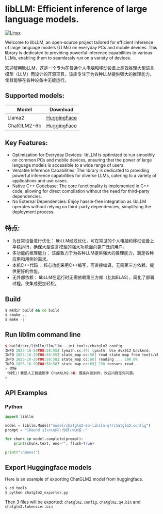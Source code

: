 # libLLM: Efficient inference of large language models.

[![Linux](https://github.com/ling0322/libllm/actions/workflows/cmake-linux.yml/badge.svg?branch=main)](https://github.com/ling0322/libllm/actions/workflows/cmake-linux.yml)

Welcome to libLLM, an open-source project tailored for efficient inference of large language models (LLMs) on everyday PCs and mobile devices. This library is dedicated to providing powerful inference capabilities to various LLMs, enabling them to seamlessly run on a variety of devices.

欢迎使用libLLM，这是一个专为在普通个人电脑和移动设备上高效推理大型语言模型（LLM）而设计的开源项目。该库专注于为各种LLM提供强大的推理能力，使其能够在各种设备中无缝运行。

## Supported models:

| Model            | Download |
|------------------|----------|
| Llama2           | [HuggingFace](https://huggingface.co/ling0322/llama2-7b-libllm-q4/tree/main) |
| ChatGLM2-6b      | [HuggingFace](https://huggingface.co/ling0322/chatglm2-6b-libllm-q4/tree/main) |


## Key Features:

- Optimization for Everyday Devices: libLLM is optimized to run smoothly on common PCs and mobile devices, ensuring that the power of large language models is accessible to a wide range of users.
- Versatile Inference Capabilities: The library is dedicated to providing powerful inference capabilities for diverse LLMs, catering to a variety of applications and use cases.
- Native C++ Codebase: The core functionality is implemented in C++ code, allowing for direct compilation without the need for third-party dependencies.
- No External Dependencies: Enjoy hassle-free integration as libLLM operates without relying on third-party dependencies, simplifying the deployment process.

## 特点:

- 为日常设备进行优化： libLLM经过优化，可在常见的个人电脑和移动设备上平稳运行，确保大型语言模型的强大功能面向更广泛的用户。
- 多功能的推理能力： 该库致力于为各种LLM提供强大的推理能力，满足各种应用和用例的需求。
- 本机C++代码： 核心功能采用C++编写，可直接编译，无需第三方依赖，提供更好的性能。
- 无外部依赖： libLLM在运行时无需依赖第三方库（比如BLAS），简化了部署过程，使集成更加轻松。

## Build

```bash
$ mkdir build && cd build
$ cmake ..
$ make -j
```

## Run libllm command line

```c++
$ build/src/libllm/llm/llm --ini tools/chatglm2.config 
INFO 2023-10-20T08:58:55Z lymath.cc:44] lymath: Use Avx512 backend.
INFO 2023-10-20T08:58:55Z state_map.cc:58] read state map from tools/chatglm2.q4.bin
INFO 2023-10-20T08:58:58Z state_map.cc:68] reading ... 100.0%
INFO 2023-10-20T08:58:58Z state_map.cc:69] 200 tensors read.
> 你好
 你好👋！我是人工智能助手 ChatGLM2-6B，很高兴见到你，欢迎问我任何问题。
> 
```

## API Examples

### Python

```python
import libllm

model = libllm.Model("model/chatglm2-6b-libllm-q4/chatglm2.config")
prompt = "[Round 1]\n\n问：你好\n\n答："

for chunk in model.complete(prompt):
    print(chunk.text, end="", flush=True)

print("\nDone!")
```

## Export Huggingface models

Here is an example of exporting ChatGLM2 model from huggingface.

```bash
$ cd tools
$ python chatglm2_exporter.py
```

Then 3 files will be exported: `chatglm2.config`, `chatglm2.q4.bin` and `chatglm2.tokenizer.bin`
